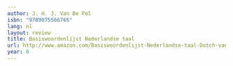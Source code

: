 ```yaml
---
author: J. H. J. Van De Pol
isbn: "9789075566765"
lang: nl
layout: review
title: Basiswoordenlijst Nederlandse taal
url: http://www.amazon.com/Basiswoordenlijst-Nederlandse-taal-Dutch-van/dp/907556676X?SubscriptionId=0VMG0VFGBMRWVRA58R02&tag=ldvd-20&linkCode=xm2&camp=2025&creative=165953&creativeASIN=907556676X
year: 0
---
```


